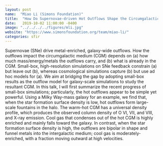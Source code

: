 ```yaml
---
layout: post
name:  "Miao Li (Simons Foundation)"
title:  "How Do Supernovae-driven Hot Outflows Shape the Circumgalactic Medium?"
date:   2019-10-02 11:00:00 -0400
image: "../../../../figures/mli.jpg"
website: "https://www.simonsfoundation.org/team/miao-li/"
categories: sfir
---
```


Supernovae (SNe) drive metal-enriched, galaxy-wide outflows. How the 
outflows impact the circumgalactic medium (CGM) depends on (a) how much 
mass/energy/metals the outflows carry, and (b) what is already in the 
CGM. Small-box, high-resolution simulations on SNe feedback constrain 
(a) but leave out (b), whereas cosmological simulations capture (b) but 
use ad hoc models for (a).  We aim at bridging the gap by adopting 
small-box results as the outflow model for galaxy-scale simulations to 
study the resultant CGM. In this talk, I will first summarize the 
recent progress of small-box simulations; particularly, the hot 
outflows appear to be simple yet powerful. Using a Milky Way-mass 
galaxy for an example, we find that, when the star formation surface 
density is low, hot outflows form large-scale fountains in the halo. 
The warm-hot CGM has a universal density profile, which produces the 
observed column density of O VI, VII, and VIII, and X-ray emission. 
Cool gas that condenses out of the hot CGM is highly enriched and 
mainly falls toward the galaxy. In contrast, when the star formation 
surface density is high, the outflows are bipolar in shape and funnel 
metals into the intergalactic medium; cool gas is moderately-enriched, 
with a fraction moving outward at high velocities.
